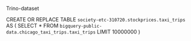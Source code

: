 Trino-dataset


CREATE OR REPLACE TABLE `society-etc-310720.stockprices.taxi_trips` AS 
(
  SELECT * FROM `bigquery-public-data.chicago_taxi_trips.taxi_trips` LIMIT 10000000
)